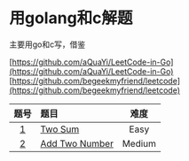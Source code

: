 # 用golang和c解题

主要用go和c写，借鉴

[https://github.com/aQuaYi/LeetCode-in-Go](https://github.com/aQuaYi/LeetCode-in-Go)
[https://github.com/begeekmyfriend/leetcode](https://github.com/begeekmyfriend/leetcode)


|题号|题目|难度|
|:-:|:-| :-: | 
|[1](https://leetcode.com/problems/two-sum/)|[Two Sum](./1_Two_Sum)|Easy|
|[2](https://leetcode.com/problems/add-two-numbers/)|[Add Two Number](./2_Add_Two_Number)|Medium|